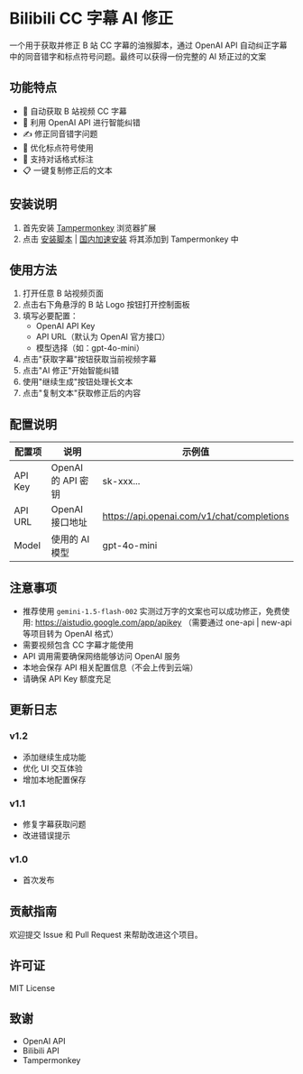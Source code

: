 # Bilibili CC 字幕 AI 修正

一个用于获取并修正 B 站 CC 字幕的油猴脚本，通过 OpenAI API 自动纠正字幕中的同音错字和标点符号问题。最终可以获得一份完整的 AI 矫正过的文案

## 功能特点

- 🎯 自动获取 B 站视频 CC 字幕
- 🤖 利用 OpenAI API 进行智能纠错
- ✍️ 修正同音错字问题
- 📝 优化标点符号使用
- 💬 支持对话格式标注
- 📋 一键复制修正后的文本

## 安装说明

1. 首先安装 [Tampermonkey](https://www.tampermonkey.net/) 浏览器扩展
2. 点击 [安装脚本](https://github.com/fangyuan99/bilibili-CC-subtitles-AI-correction/raw/refs/heads/main/Bilibili%20CC%E5%AD%97%E5%B9%95AI%E4%BF%AE%E6%AD%A3.user.js) | [国内加速安装](https://github.site/fangyuan99/bilibili-CC-subtitles-AI-correction/raw/refs/heads/main/Bilibili%20CC%E5%AD%97%E5%B9%95AI%E4%BF%AE%E6%AD%A3.user.js) 将其添加到 Tampermonkey 中
   

## 使用方法

1. 打开任意 B 站视频页面
2. 点击右下角悬浮的 B 站 Logo 按钮打开控制面板
3. 填写必要配置：
   - OpenAI API Key
   - API URL（默认为 OpenAI 官方接口）
   - 模型选择（如：gpt-4o-mini）
4. 点击"获取字幕"按钮获取当前视频字幕
5. 点击"AI 修正"开始智能纠错
6. 使用"继续生成"按钮处理长文本
7. 点击"复制文本"获取修正后的内容

## 配置说明

| 配置项 | 说明 | 示例值 |
|--------|------|--------|
| API Key | OpenAI 的 API 密钥 | sk-xxx... |
| API URL | OpenAI 接口地址 | https://api.openai.com/v1/chat/completions |
| Model | 使用的 AI 模型 | gpt-4o-mini |

## 注意事项

- 推荐使用 `gemini-1.5-flash-002` 实测过万字的文案也可以成功修正，免费使用: https://aistudio.google.com/app/apikey （需要通过 one-api | new-api 等项目转为 OpenAI 格式）
- 需要视频包含 CC 字幕才能使用
- API 调用需要确保网络能够访问 OpenAI 服务
- 本地会保存 API 相关配置信息（不会上传到云端）
- 请确保 API Key 额度充足

## 更新日志

### v1.2
- 添加继续生成功能
- 优化 UI 交互体验
- 增加本地配置保存

### v1.1 
- 修复字幕获取问题
- 改进错误提示

### v1.0
- 首次发布

## 贡献指南

欢迎提交 Issue 和 Pull Request 来帮助改进这个项目。

## 许可证

MIT License

## 致谢

- OpenAI API
- Bilibili API
- Tampermonkey 
